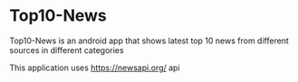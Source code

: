 # Top10-News
Top10-News is an android app that shows latest top 10 news from different sources in different categories

This application uses https://newsapi.org/ api 
